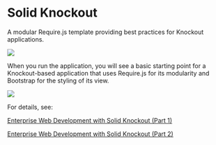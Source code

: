 # Solid Knockout

A modular Require.js template providing best practices for Knockout applications.

<img src="https://blogs.oracle.com/geertjan/resource/solid-knockout-7.png" />

When you run the application, you will see a basic starting point for
a Knockout-based application that uses Require.js for its modularity
and Bootstrap for the styling of its view.

<img src="https://blogs.oracle.com/geertjan/resource/solid-knockout-6.png" />

For details, see:

<a href="https://blogs.oracle.com/geertjan/entry/enterprise_web_development_with_solid">Enterprise Web Development with Solid Knockout (Part 1)</a>

<a href="https://blogs.oracle.com/geertjan/entry/enterprise_web_development_with_solid1">Enterprise Web Development with Solid Knockout (Part 2)</a>


